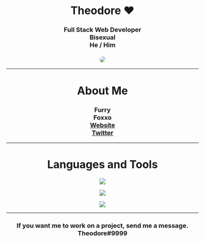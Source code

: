 <div align="center"> 
  <h1>Theodore ❤️</h1>
    <h3>
         Full Stack Web Developer<br>
         Bisexual<br>
         He / Him<br><br>
       <img style="border-radius:10px" src="https://cdn.discordapp.com/emojis/626500724859076648.gif?size=256&quality=lossless"><br>
    </h3>
  <hr>
  <h1>About Me</h1>
    <h3>
      Furry<br>
      Foxxo<br>
      <a href="https://foxdev.ml">
        Website
      </a><br>
      <a href="https://links.foxdev.ml/twitter">
        Twitter
      </a><br>
    </h3>
  <hr>
  <h1>Languages and Tools</h1>
  <p>
    <img src='https://skillicons.dev/icons?i=mongodb,typescript,javascript,python,java,lua'/>
  <p/>
  <p>
    <img src='https://skillicons.dev/icons?i=html,sass,css,react,php,vue'/>
  <p/>
  <p>
    <img src='https://skillicons.dev/icons?i=tailwind,figma,next,vscode,visualstudio,idea'/>
  <p/>
  <hr/>
  <h3>
  If you want me to work on a project, send me a message.</br>
  Theodore#9999
  </h3>
<div/>
